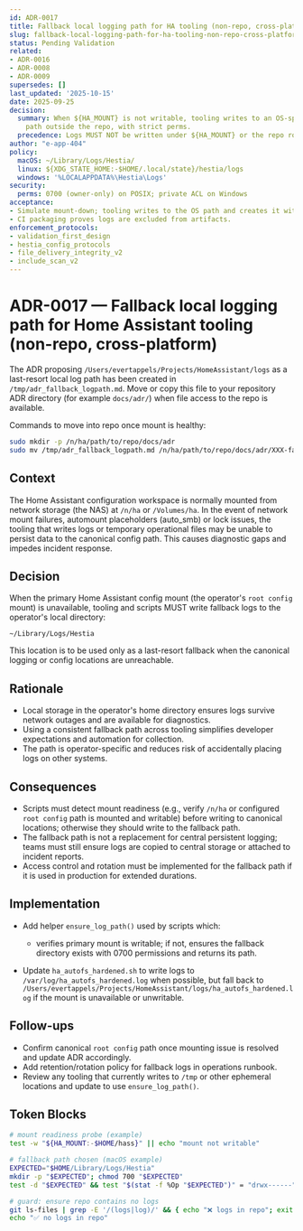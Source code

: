 ```yaml
---
id: ADR-0017
title: Fallback local logging path for HA tooling (non-repo, cross-platform)
slug: fallback-local-logging-path-for-ha-tooling-non-repo-cross-platform
status: Pending Validation
related:
- ADR-0016
- ADR-0008
- ADR-0009
supersedes: []
last_updated: '2025-10-15'
date: 2025-09-25
decision:
  summary: When ${HA_MOUNT} is not writable, tooling writes to an OS-specific local
    path outside the repo, with strict perms.
  precedence: Logs MUST NOT be written under ${HA_MOUNT} or the repo root.
author: "e-app-404"
policy:
  macOS: ~/Library/Logs/Hestia/
  linux: ${XDG_STATE_HOME:-$HOME/.local/state}/hestia/logs
  windows: '%LOCALAPPDATA%\Hestia\Logs'
security:
  perms: 0700 (owner-only) on POSIX; private ACL on Windows
acceptance:
- Simulate mount-down; tooling writes to the OS path and creates it with correct perms.
- CI packaging proves logs are excluded from artifacts.
enforcement_protocols:
- validation_first_design
- hestia_config_protocols
- file_delivery_integrity_v2
- include_scan_v2
---
```


# ADR-0017 — Fallback local logging path for Home Assistant tooling (non-repo, cross-platform)

The ADR proposing `/Users/evertappels/Projects/HomeAssistant/logs` as a last-resort local log path has been created in `/tmp/adr_fallback_logpath.md`. Move or copy this file to your repository ADR directory (for example `docs/adr/`) when file access to the repo is available.

Commands to move into repo once mount is healthy:

```bash
sudo mkdir -p /n/ha/path/to/repo/docs/adr
sudo mv /tmp/adr_fallback_logpath.md /n/ha/path/to/repo/docs/adr/XXX-fallback-logpath.md
```

## Context

The Home Assistant configuration workspace is normally mounted from network storage (the NAS) at `/n/ha` or `/Volumes/ha`. In the event of network mount failures, automount placeholders (auto_smb) or lock issues, the tooling that writes logs or temporary operational files may be unable to persist data to the canonical config path. This causes diagnostic gaps and impedes incident response.

## Decision

When the primary Home Assistant config mount (the operator's `root config` mount) is unavailable, tooling and scripts MUST write fallback logs to the operator's local directory:

`~/Library/Logs/Hestia`

This location is to be used only as a last-resort fallback when the canonical logging or config locations are unreachable.

## Rationale

- Local storage in the operator's home directory ensures logs survive network outages and are available for diagnostics.
- Using a consistent fallback path across tooling simplifies developer expectations and automation for collection.
- The path is operator-specific and reduces risk of accidentally placing logs on other systems.

## Consequences

- Scripts must detect mount readiness (e.g., verify `/n/ha` or configured `root config` path is mounted and writable) before writing to canonical locations; otherwise they should write to the fallback path.
- The fallback path is not a replacement for central persistent logging; teams must still ensure logs are copied to central storage or attached to incident reports.
- Access control and rotation must be implemented for the fallback path if it is used in production for extended durations.

## Implementation

- Add helper `ensure_log_path()` used by scripts which:
  - verifies primary mount is writable; if not, ensures the fallback directory exists with 0700 permissions and returns its path.

- Update `ha_autofs_hardened.sh` to write logs to `/var/log/ha_autofs_hardened.log` when possible, but fall back to `/Users/evertappels/Projects/HomeAssistant/logs/ha_autofs_hardened.log` if the mount is unavailable or unwritable.

## Follow-ups

- Confirm canonical `root config` path once mounting issue is resolved and update ADR accordingly.
- Add retention/rotation policy for fallback logs in operations runbook.
- Review any tooling that currently writes to `/tmp` or other ephemeral locations and update to use `ensure_log_path()`.

## Token Blocks

```bash
# mount readiness probe (example)
test -w "${HA_MOUNT:-$HOME/hass}" || echo "mount not writable"

# fallback path chosen (macOS example)
EXPECTED="$HOME/Library/Logs/Hestia"
mkdir -p "$EXPECTED"; chmod 700 "$EXPECTED"
test -d "$EXPECTED" && test "$(stat -f %Op "$EXPECTED")" = "drwx------"

# guard: ensure repo contains no logs
git ls-files | grep -E '/(logs|log)/' && { echo "❌ logs in repo"; exit 1; } || :
echo "✅ no logs in repo"
```
